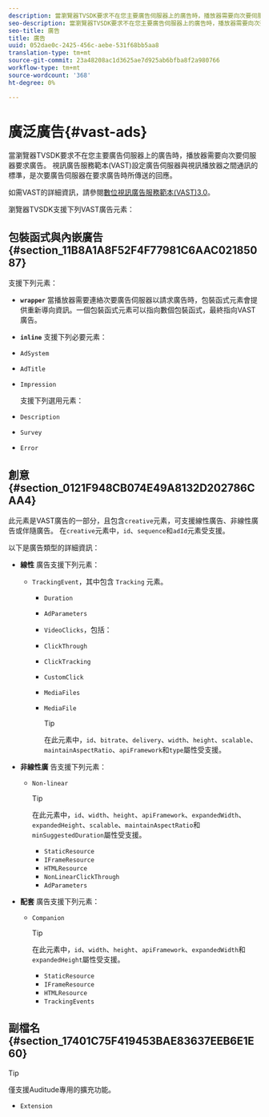 ```yaml
---
description: 當瀏覽器TVSDK要求不在您主要廣告伺服器上的廣告時，播放器需要向次要伺服器要求廣告。 視訊廣告服務範本(VAST)設定廣告伺服器與視訊播放器之間通訊的標準，是次要廣告伺服器在要求廣告時所傳送的回應。
seo-description: 當瀏覽器TVSDK要求不在您主要廣告伺服器上的廣告時，播放器需要向次要伺服器要求廣告。 視訊廣告服務範本(VAST)設定廣告伺服器與視訊播放器之間通訊的標準，是次要廣告伺服器在要求廣告時所傳送的回應。
seo-title: 廣告
title: 廣告
uuid: 052dae0c-2425-456c-aebe-531f68bb5aa8
translation-type: tm+mt
source-git-commit: 23a48208ac1d3625ae7d925ab6bfba8f2a980766
workflow-type: tm+mt
source-wordcount: '368'
ht-degree: 0%

---
```



# 廣泛廣告{#vast-ads}

當瀏覽器TVSDK要求不在您主要廣告伺服器上的廣告時，播放器需要向次要伺服器要求廣告。 視訊廣告服務範本(VAST)設定廣告伺服器與視訊播放器之間通訊的標準，是次要廣告伺服器在要求廣告時所傳送的回應。

如需VAST的詳細資訊，請參閱[數位視訊廣告服務範本(VAST)3.0](https://www.iab.com/wp-content/uploads/2015/06/VASTv3_0.pdf)。

瀏覽器TVSDK支援下列VAST廣告元素：

## 包裝函式與內嵌廣告{#section_11B8A1A8F52F4F77981C6AAC02185087}

支援下列元素：

* **`wrapper`** 當播放器需要連絡次要廣告伺服器以請求廣告時，包裝函式元素會提供重新導向資訊。一個包裝函式元素可以指向數個包裝函式，最終指向VAST廣告。

* **`inline`** 支援下列必要元素：

* `AdSystem`
* `AdTitle`
* `Impression`

   支援下列選用元素：

* `Description`
* `Survey`
* `Error`

## 創意{#section_0121F948CB074E49A8132D202786CAA4}

此元素是VAST廣告的一部分，且包含`creative`元素，可支援線性廣告、非線性廣告或伴隨廣告。 在`creative`元素中，`id`、`sequence`和`adId`元素受支援。

以下是廣告類型的詳細資訊：

* **線性** 廣告支援下列元素：

   * `TrackingEvent`，其中包含 `Tracking` 元素。
      * `Duration`
      * `AdParameters`
      * `VideoClicks`，包括：

      * `ClickThrough`
      * `ClickTracking`
      * `CustomClick`

      * `MediaFiles`

      * `MediaFile`

         >[!TIP]
         >
         >在此元素中，`id`、`bitrate`、`delivery`、`width`、`height`、`scalable`、`maintainAspectRatio`、`apiFramework`和`type`屬性受支援。

* **非線性廣** 告支援下列元素：

   * `Non-linear`

      >[!TIP]
      >
      >在此元素中，`id`、`width`、`height`、`apiFramework`、`expandedWidth`、`expandedHeight`、`scalable`、`maintainAspectRatio`和`minSuggestedDuration`屬性受支援。

      * `StaticResource`
      * `IFrameResource`
      * `HTMLResource`
      * `NonLinearClickThrough`
      * `AdParameters`

* **配套** 廣告支援下列元素：

   * `Companion`

      >[!TIP]
      >
      >在此元素中，`id`、`width`、`height`、`apiFramework`、`expandedWidth`和`expandedHeight`屬性受支援。

      * `StaticResource`
      * `IFrameResource`
      * `HTMLResource`
      * `TrackingEvents`

## 副檔名{#section_17401C75F419453BAE83637EEB6E1E60}

>[!TIP]
>
>僅支援Auditude專用的擴充功能。

* `Extension`
